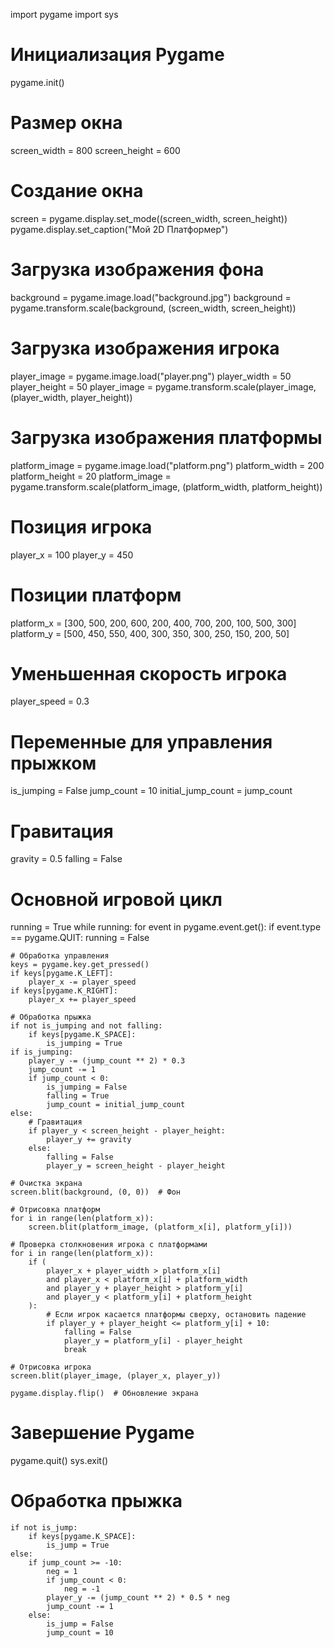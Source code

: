 import pygame
import sys

# Инициализация Pygame
pygame.init()

# Размер окна
screen_width = 800
screen_height = 600

# Создание окна
screen = pygame.display.set_mode((screen_width, screen_height))
pygame.display.set_caption("Мой 2D Платформер")

# Загрузка изображения фона
background = pygame.image.load("background.jpg")
background = pygame.transform.scale(background, (screen_width, screen_height))

# Загрузка изображения игрока
player_image = pygame.image.load("player.png")
player_width = 50
player_height = 50
player_image = pygame.transform.scale(player_image, (player_width, player_height))

# Загрузка изображения платформы
platform_image = pygame.image.load("platform.png")
platform_width = 200
platform_height = 20
platform_image = pygame.transform.scale(platform_image, (platform_width, platform_height))

# Позиция игрока
player_x = 100
player_y = 450

# Позиции платформ
platform_x = [300, 500, 200, 600, 200, 400, 700, 200, 100, 500, 300]
platform_y = [500, 450, 550, 400, 300, 350, 300, 250, 150, 200, 50]

# Уменьшенная скорость игрока
player_speed = 0.3

# Переменные для управления прыжком
is_jumping = False
jump_count = 10
initial_jump_count = jump_count

# Гравитация
gravity = 0.5
falling = False

# Основной игровой цикл
running = True
while running:
    for event in pygame.event.get():
        if event.type == pygame.QUIT:
            running = False

    # Обработка управления
    keys = pygame.key.get_pressed()
    if keys[pygame.K_LEFT]:
        player_x -= player_speed
    if keys[pygame.K_RIGHT]:
        player_x += player_speed

    # Обработка прыжка
    if not is_jumping and not falling:
        if keys[pygame.K_SPACE]:
            is_jumping = True
    if is_jumping:
        player_y -= (jump_count ** 2) * 0.3
        jump_count -= 1
        if jump_count < 0:
            is_jumping = False
            falling = True
            jump_count = initial_jump_count
    else:
        # Гравитация
        if player_y < screen_height - player_height:
            player_y += gravity
        else:
            falling = False
            player_y = screen_height - player_height

    # Очистка экрана
    screen.blit(background, (0, 0))  # Фон

    # Отрисовка платформ
    for i in range(len(platform_x)):
        screen.blit(platform_image, (platform_x[i], platform_y[i]))

    # Проверка столкновения игрока с платформами
    for i in range(len(platform_x)):
        if (
            player_x + player_width > platform_x[i]
            and player_x < platform_x[i] + platform_width
            and player_y + player_height > platform_y[i]
            and player_y < platform_y[i] + platform_height
        ):
            # Если игрок касается платформы сверху, остановить падение
            if player_y + player_height <= platform_y[i] + 10:
                falling = False
                player_y = platform_y[i] - player_height
                break

    # Отрисовка игрока
    screen.blit(player_image, (player_x, player_y))

    pygame.display.flip()  # Обновление экрана

# Завершение Pygame
pygame.quit()
sys.exit()








# Обработка прыжка
    if not is_jump:
        if keys[pygame.K_SPACE]:
            is_jump = True
    else:
        if jump_count >= -10:
            neg = 1
            if jump_count < 0:
                neg = -1
            player_y -= (jump_count ** 2) * 0.5 * neg
            jump_count -= 1
        else:
            is_jump = False
            jump_count = 10
